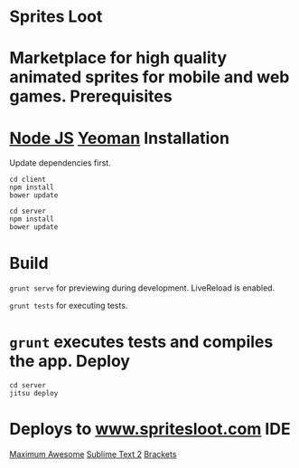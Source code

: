 Sprites Loot
===========
Marketplace for high quality animated sprites for mobile and web games.
Prerequisites
=============
[Node JS](http://nodejs.org)
[Yeoman](http://yeoman.io)
Installation
============
Update dependencies first.

```
cd client
npm install
bower update
```

```
cd server
npm install
bower update
```
Build
=====
```grunt serve``` for previewing during development. LiveReload is enabled.

```grunt tests``` for executing tests.

```grunt``` executes tests and compiles the app.
Deploy
======
```
cd server
jitsu deploy
```
Deploys to www.spritesloot.com
IDE
===
[Maximum Awesome](https://github.com/square/maximum-awesome)
[Sublime Text 2](http://www.sublimetext.com)
[Brackets](http://brackets.io)
